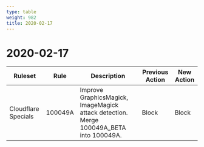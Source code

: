 ```yaml
---
type: table
weight: 982
title: 2020-02-17
---
```


# 2020-02-17

<TableWrap><table style="width: 100%">

<thead>
  <tr>
    <th>Ruleset</th>
    <th>Rule</th>
    <th>Description</th>
    <th>Previous Action</th>
    <th>New Action</th>
  </tr>
</thead>
<tbody>
  <tr>
    <td>Cloudflare Specials</td>
    <td>100049A</td>
    <td>Improve GraphicsMagick, ImageMagick attack detection. Merge 100049A_BETA into 100049A.</td>
    <td>Block</td>
    <td>Block</td>
  </tr>
</tbody>

</table></TableWrap>